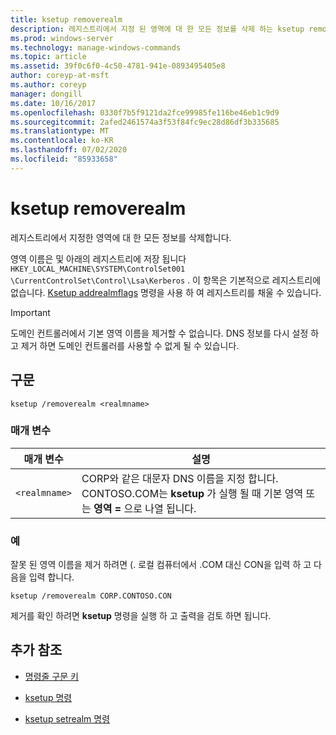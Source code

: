 ```yaml
---
title: ksetup removerealm
description: 레지스트리에서 지정 된 영역에 대 한 모든 정보를 삭제 하는 ksetup removerealm 명령에 대 한 참조 문서입니다.
ms.prod: windows-server
ms.technology: manage-windows-commands
ms.topic: article
ms.assetid: 39f0c6f0-4c50-4781-941e-0893495405e8
author: coreyp-at-msft
ms.author: coreyp
manager: dongill
ms.date: 10/16/2017
ms.openlocfilehash: 0330f7b5f9121da2fce99985fe116be46eb1c9d9
ms.sourcegitcommit: 2afed2461574a3f53f84fc9ec28d86df3b335685
ms.translationtype: MT
ms.contentlocale: ko-KR
ms.lasthandoff: 07/02/2020
ms.locfileid: "85933658"
---
```

# <a name="ksetup-removerealm"></a>ksetup removerealm

레지스트리에서 지정한 영역에 대 한 모든 정보를 삭제합니다.

영역 이름은 및 아래의 레지스트리에 저장 됩니다 `HKEY_LOCAL_MACHINE\SYSTEM\ControlSet001` `\CurrentControlSet\Control\Lsa\Kerberos` . 이 항목은 기본적으로 레지스트리에 없습니다. [Ksetup addrealmflags](ksetup-addrealmflags.md) 명령을 사용 하 여 레지스트리를 채울 수 있습니다.

> [!IMPORTANT]
> 도메인 컨트롤러에서 기본 영역 이름을 제거할 수 없습니다. DNS 정보를 다시 설정 하 고 제거 하면 도메인 컨트롤러를 사용할 수 없게 될 수 있습니다.

## <a name="syntax"></a>구문

```
ksetup /removerealm <realmname>
```
### <a name="parameters"></a>매개 변수

| 매개 변수 | 설명 |
| --------- | ----------- |
| `<realmname>` | CORP와 같은 대문자 DNS 이름을 지정 합니다. CONTOSO.COM는 **ksetup** 가 실행 될 때 기본 영역 또는 **영역 =** 으로 나열 됩니다. |

### <a name="examples"></a>예

잘못 된 영역 이름을 제거 하려면 (. 로컬 컴퓨터에서 .COM 대신 CON을 입력 하 고 다음을 입력 합니다.
```
ksetup /removerealm CORP.CONTOSO.CON
```

제거를 확인 하려면 **ksetup** 명령을 실행 하 고 출력을 검토 하면 됩니다.

## <a name="additional-references"></a>추가 참조

- [명령줄 구문 키](command-line-syntax-key.md)

- [ksetup 명령](ksetup.md)

- [ksetup setrealm 명령](ksetup-setrealm.md)
